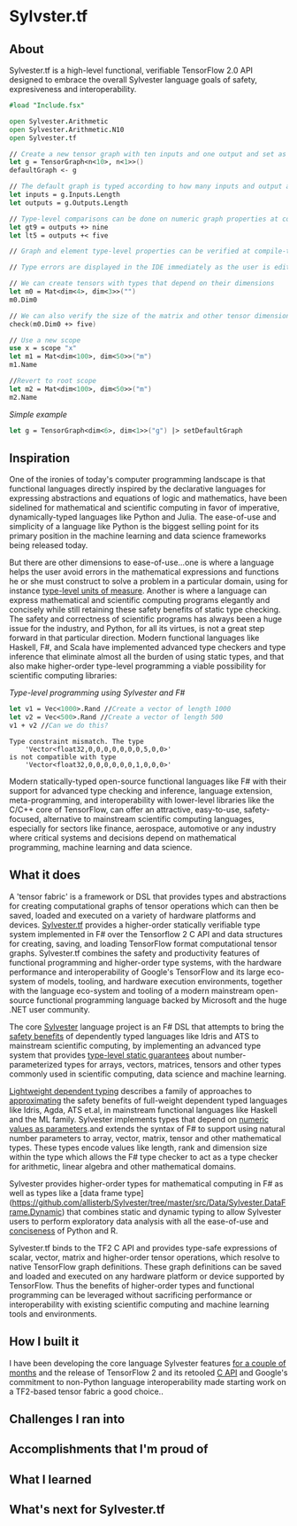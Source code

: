 # Sylvster.tf
## About
Sylvester.tf is a high-level functional, verifiable TensorFlow 2.0 API designed to embrace the overall Sylvester language goals of safety, expresiveness and interoperability. 
```fsharp
#load "Include.fsx"

open Sylvester.Arithmetic
open Sylvester.Arithmetic.N10
open Sylvester.tf

// Create a new tensor graph with ten inputs and one output and set as default graph for this program scope
let g = TensorGraph<n<10>, n<1>>()
defaultGraph <- g

// The default graph is typed according to how many inputs and output are specified
let inputs = g.Inputs.Length
let outputs = g.Outputs.Length

// Type-level comparisons can be done on numeric graph properties at compile-time
let gt9 = outputs +> nine
let lt5 = outputs +< five

// Graph and element type-level properties can be verified at compile-time

// Type errors are displayed in the IDE immediately as the user is editing

// We can create tensors with types that depend on their dimensions
let m0 = Mat<dim<4>, dim<3>>("")
m0.Dim0

// We can also verify the size of the matrix and other tensor dimensions at compile-time
check(m0.Dim0 +> five)

// Use a new scope
use x = scope "x"
let m1 = Mat<dim<100>, dim<50>>("m")
m1.Name

//Revert to root scope
let m2 = Mat<dim<100>, dim<50>>("m")
m2.Name
```


_Simple example_
```fsharp
let g = TensorGraph<dim<6>, dim<1>>("g") |> setDefaultGraph
```
## Inspiration
One of the ironies of today's computer programming landscape is that functional languages directly inspired by the declarative languages for expressing abstractions and equations of logic and mathematics, have been sidelined for mathematical and scientific computing in favor of imperative, dynamically-typed languages like Python and Julia. The ease-of-use and simplicity of a language like Python is the biggest selling point for its primary position in the machine learning and data science frameworks being released today.

But there are other dimensions to ease-of-use...one is where a language helps the user avoid errors in the mathematical expressions and functions he or she must construct to solve a problem in a particular domain, using for instance [type-level units of measure](https://docs.microsoft.com/en-us/dotnet/fsharp/language-reference/units-of-measure). Another is where a language can express mathematical and scientific computing programs elegantly and concisely while still retaining these safety benefits of static type checking. The safety and correctness of scientific programs has always been a huge issue for the industry, and Python, for all its virtues, is not a great step forward in that particular direction. Modern functional languages like Haskell, F#, and Scala have implemented advanced type checkers and type inference that eliminate almost all the burden of using static types, and that also make higher-order type-level programming a viable possibility for scientific computing libraries:

_Type-level programming using Sylvester and F#_
```fsharp
let v1 = Vec<1000>.Rand //Create a vector of length 1000
let v2 = Vec<500>.Rand //Create a vector of length 500
v1 + v2 //Can we do this?
```

    Type constraint mismatch. The type 
        'Vector<float32,0,0,0,0,0,0,0,5,0,0>'    
    is not compatible with type
        'Vector<float32,0,0,0,0,0,0,1,0,0,0>'  

Modern statically-typed open-source functional languages like F# with their support for advanced type checking and inference, language extension, meta-programming, and interoperability with lower-level libraries like the C/C++ core of TensorFlow, can offer an attractive, easy-to-use, safety-focused, alternative to mainstream scientific computing languages, especially for sectors like finance, aerospace, automotive or any industry where critical systems and decisions depend on mathematical programming, machine learning and data science. 

## What it does
A 'tensor fabric' is a framework or DSL that provides types and abstractions for creating computational graphs of tensor operations which can then be saved, loaded and executed on a variety of hardware platforms and devices. [Sylvester.tf](https://github.com/allisterb/Sylvester/tree/master/src/Fabrics/tf) provides a higher-order statically verifiable type system implemented in F# over the Tensorflow 2 C API and data structures for creating, saving, and loading TensorFlow format computational tensor graphs. Sylvester.tf combines the safety and productivity features of functional programming and higher-order type systems, with the hardware performance and interoperability of Google's TensorFlow and its large eco-system of models, tooling, and hardware execution environments, together with the language eco-system and tooling of a modern mainstream open-source functional programming language backed by Microsoft and the huge .NET user community.

The core [Sylvester](https://github.com/allisterb/Sylvester) language project is an F# DSL that attempts to bring the [safety benefits](https://youtu.be/-7SLsMog6w8) of dependently typed languages like Idris and ATS to mainstream scientific computing, by implementing an advanced type system that provides [type-level static guarantees](http://okmij.org/ftp/Computation/lightweight-static-guarantees.html)  about number-parameterized types for arrays, vectors, matrices, tensors and other types commonly used in scientific computing, data science and machine learning.

[Lightweight dependent typing](http://okmij.org/ftp/Haskell/dependent-types.html) describes a family of approaches to [approximating](https://www.cs.bu.edu/~hwxi/academic/papers/pldi98.pdf) the safety benefits of full-weight dependent typed languages like Idris, Agda, ATS et.al, in mainstream functional languages like Haskell and the ML family. Sylvester implements types that depend on [numeric values as parameters](http://okmij.org/ftp/Haskell/number-parameterized-types.html).and extends the syntax of F# to support using natural number parameters to array, vector, matrix, tensor and other mathematical types. These types encode values like length, rank and dimension size within the type which allows the F# type checker to act as a type checker for arithmetic, linear algebra and other mathematical domains.

Sylvester provides higher-order types for mathematical computing in F# as well as types like a [data frame type] (https://github.com/allisterb/Sylvester/tree/master/src/Data/Sylvester.DataFrame.Dynamic) that combines static and dynamic typing to allow Sylvester users to perform exploratory data analysis with all the ease-of-use and [conciseness](https://notebooks.azure.com/api/user/allisterb/project/sylvester/html/Sylvester.DataFrame.ipynb#Titanic-survivor-analysis-in-17-lines) of Python and R. 

Sylvester.tf binds to the TF2 C API and provides type-safe expressions of scalar, vector, matrix and higher-order tensor operations, which resolve to native TensorFlow graph definitions. These graph definitions can be saved and loaded and executed on any hardware platform or device supported by TensorFlow. Thus the benefits of higher-order types and functional programming can be leveraged without sacrificing performance or interoperability with existing scientific computing and machine learning tools and environments.

## How I built it
I have been developing the core language Sylvester features [for a couple of months](https://youtu.be/3zdlQ_HjKl4?list=PLNoHgLVTxtaorTczyo8NA3tg_vK8WC5rD) and the release of TensorFlow 2 and its retooled [C API](https://www.tensorflow.org/install/lang_c) and Google's commitment to non-Python language interoperability made starting work on a TF2-based tensor fabric a good choice..


## Challenges I ran into

## Accomplishments that I'm proud of

## What I learned

## What's next for Sylvester.tf
